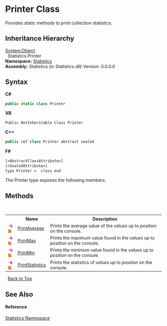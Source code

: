 # Printer Class
 

Provides static methods to print collection statistics.


## Inheritance Hierarchy
<a href="http://msdn2.microsoft.com/en-us/library/e5kfa45b" target="_blank">System.Object</a><br />&nbsp;&nbsp;Statistics.Printer<br />
**Namespace:**&nbsp;<a href="f0b54f11-5cf1-05c9-427e-1f98b8731e06">Statistics</a><br />**Assembly:**&nbsp;Statistics (in Statistics.dll) Version: 0.0.0.0

## Syntax

**C#**<br />
``` C#
public static class Printer
```

**VB**<br />
``` VB
Public NotInheritable Class Printer
```

**C++**<br />
``` C++
public ref class Printer abstract sealed
```

**F#**<br />
``` F#
[<AbstractClassAttribute>]
[<SealedAttribute>]
type Printer =  class end
```

The Printer type exposes the following members.


## Methods
&nbsp;<table><tr><th></th><th>Name</th><th>Description</th></tr><tr><td>![Public method](media/pubmethod.gif "Public method")![Static member](media/static.gif "Static member")</td><td><a href="9a0505da-d5ef-dcf1-17b5-2b427725b773">PrintAverage</a></td><td>
Prints the average value of the *values* up to *position* on the console.</td></tr><tr><td>![Public method](media/pubmethod.gif "Public method")![Static member](media/static.gif "Static member")</td><td><a href="46beea18-b283-3dc6-541c-524c1096e2b2">PrintMax</a></td><td>
Prints the maximum value found in the *values* up to *position* on the console.</td></tr><tr><td>![Public method](media/pubmethod.gif "Public method")![Static member](media/static.gif "Static member")</td><td><a href="6c4223bb-ecc3-0439-15d7-a0a00d39e8e5">PrintMin</a></td><td>
Prints the minimum value found in the *values* up to *position* on the console.</td></tr><tr><td>![Public method](media/pubmethod.gif "Public method")![Static member](media/static.gif "Static member")</td><td><a href="7ed97fdc-6c89-464c-9fff-a9858747081b">PrintStatistics</a></td><td>
Prints the statistics of *values* up to *position* on the console.</td></tr></table>&nbsp;
<a href="#printer-class">Back to Top</a>

## See Also


#### Reference
<a href="f0b54f11-5cf1-05c9-427e-1f98b8731e06">Statistics Namespace</a><br />